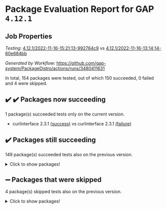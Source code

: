 # Package Evaluation Report for GAP `4.12.1`

## Job Properties

*Testing:* [4.12.1/2022-11-16-15:21:13-992764c9](https://github.com/gap-system/PackageDistro/blob/data/reports/4.12.1/2022-11-16-15:21:13-992764c9) vs [4.12.1/2022-11-16-13:14:14-60e684bb](https://github.com/gap-system/PackageDistro/blob/data/reports/4.12.1/2022-11-16-13:14:14-60e684bb)

*Generated by Workflow:* https://github.com/gap-system/PackageDistro/actions/runs/3480411631

In total, 154 packages were tested, out of which 150 succeeded, 0 failed and 4 were skipped.

## :heavy_check_mark: :heavy_check_mark: Packages now succeeding

1 package(s) succeeded tests only on the current version.
- curlinterface 2.3.1 [(success)](https://github.com/gap-system/PackageDistro/actions/runs/3480411631/jobs/5820461474) vs curlinterface 2.3.1 [(failure)](https://github.com/gap-system/PackageDistro/actions/runs/3479444218/jobs/5818203205)

## :heavy_check_mark: Packages still succeeding

149 package(s) succeeded tests also on the previous version.
<details><summary>Click to show packages!</summary>

- 4ti2interface 2022.09-01 [(success)](https://github.com/gap-system/PackageDistro/actions/runs/3480411631/jobs/5820454921)
- ace 5.6.1 [(success)](https://github.com/gap-system/PackageDistro/actions/runs/3480411631/jobs/5820455241)
- aclib 1.3.2 [(success)](https://github.com/gap-system/PackageDistro/actions/runs/3480411631/jobs/5820455451)
- agt 0.3 [(success)](https://github.com/gap-system/PackageDistro/actions/runs/3480411631/jobs/5820455695)
- alnuth 3.2.1 [(success)](https://github.com/gap-system/PackageDistro/actions/runs/3480411631/jobs/5820455983)
- anupq 3.2.6 [(success)](https://github.com/gap-system/PackageDistro/actions/runs/3480411631/jobs/5820456192)
- atlasrep 2.1.6 [(success)](https://github.com/gap-system/PackageDistro/actions/runs/3480411631/jobs/5820456588)
- autodoc 2022.10.20 [(success)](https://github.com/gap-system/PackageDistro/actions/runs/3480411631/jobs/5820456960)
- automata 1.15 [(success)](https://github.com/gap-system/PackageDistro/actions/runs/3480411631/jobs/5820457188)
- automgrp 1.3.2 [(success)](https://github.com/gap-system/PackageDistro/actions/runs/3480411631/jobs/5820457430)
- autpgrp 1.11 [(success)](https://github.com/gap-system/PackageDistro/actions/runs/3480411631/jobs/5820457671)
- cap 2022.11-14 [(success)](https://github.com/gap-system/PackageDistro/actions/runs/3480411631/jobs/5820457963)
- caratinterface 2.3.4 [(success)](https://github.com/gap-system/PackageDistro/actions/runs/3480411631/jobs/5820458265)
- cddinterface 2022.11.01 [(success)](https://github.com/gap-system/PackageDistro/actions/runs/3480411631/jobs/5820458486)
- circle 1.6.5 [(success)](https://github.com/gap-system/PackageDistro/actions/runs/3480411631/jobs/5820458746)
- classicpres 1.22 [(success)](https://github.com/gap-system/PackageDistro/actions/runs/3480411631/jobs/5820458992)
- cohomolo 1.6.10 [(success)](https://github.com/gap-system/PackageDistro/actions/runs/3480411631/jobs/5820459267)
- congruence 1.2.4 [(success)](https://github.com/gap-system/PackageDistro/actions/runs/3480411631/jobs/5820459521)
- corelg 1.56 [(success)](https://github.com/gap-system/PackageDistro/actions/runs/3480411631/jobs/5820459737)
- crime 1.6 [(success)](https://github.com/gap-system/PackageDistro/actions/runs/3480411631/jobs/5820459997)
- crisp 1.4.5 [(success)](https://github.com/gap-system/PackageDistro/actions/runs/3480411631/jobs/5820460264)
- crypting 0.10.4 [(success)](https://github.com/gap-system/PackageDistro/actions/runs/3480411631/jobs/5820460441)
- cryst 4.1.25 [(success)](https://github.com/gap-system/PackageDistro/actions/runs/3480411631/jobs/5820460671)
- crystcat 1.1.10 [(success)](https://github.com/gap-system/PackageDistro/actions/runs/3480411631/jobs/5820460870)
- ctbllib 1.3.4 [(success)](https://github.com/gap-system/PackageDistro/actions/runs/3480411631/jobs/5820461050)
- cubefree 1.19 [(success)](https://github.com/gap-system/PackageDistro/actions/runs/3480411631/jobs/5820461276)
- cvec 2.7.6 [(success)](https://github.com/gap-system/PackageDistro/actions/runs/3480411631/jobs/5820461669)
- datastructures 0.3.0 [(success)](https://github.com/gap-system/PackageDistro/actions/runs/3480411631/jobs/5820461880)
- deepthought 1.0.6 [(success)](https://github.com/gap-system/PackageDistro/actions/runs/3480411631/jobs/5820462088)
- design 1.7 [(success)](https://github.com/gap-system/PackageDistro/actions/runs/3480411631/jobs/5820462380)
- difsets 2.3.1 [(success)](https://github.com/gap-system/PackageDistro/actions/runs/3480411631/jobs/5820462564)
- digraphs 1.6.0 [(success)](https://github.com/gap-system/PackageDistro/actions/runs/3480411631/jobs/5820462806)
- edim 1.3.6 [(success)](https://github.com/gap-system/PackageDistro/actions/runs/3480411631/jobs/5820463069)
- example 4.3.2 [(success)](https://github.com/gap-system/PackageDistro/actions/runs/3480411631/jobs/5820463308)
- examplesforhomalg 2022.10-01 [(success)](https://github.com/gap-system/PackageDistro/actions/runs/3480411631/jobs/5820463466)
- factint 1.6.3 [(success)](https://github.com/gap-system/PackageDistro/actions/runs/3480411631/jobs/5820463654)
- ferret 1.0.9 [(success)](https://github.com/gap-system/PackageDistro/actions/runs/3480411631/jobs/5820463840)
- fga 1.4.0 [(success)](https://github.com/gap-system/PackageDistro/actions/runs/3480411631/jobs/5820463989)
- fining 1.5.1 [(success)](https://github.com/gap-system/PackageDistro/actions/runs/3480411631/jobs/5820464173)
- float 1.0.3 [(success)](https://github.com/gap-system/PackageDistro/actions/runs/3480411631/jobs/5820464322)
- format 1.4.3 [(success)](https://github.com/gap-system/PackageDistro/actions/runs/3480411631/jobs/5820464479)
- forms 1.2.9 [(success)](https://github.com/gap-system/PackageDistro/actions/runs/3480411631/jobs/5820464678)
- fplsa 1.2.5 [(success)](https://github.com/gap-system/PackageDistro/actions/runs/3480411631/jobs/5820464867)
- fr 2.4.11 [(success)](https://github.com/gap-system/PackageDistro/actions/runs/3480411631/jobs/5820465056)
- francy 1.2.5 [(success)](https://github.com/gap-system/PackageDistro/actions/runs/3480411631/jobs/5820465262)
- fwtree 1.3 [(success)](https://github.com/gap-system/PackageDistro/actions/runs/3480411631/jobs/5820465458)
- gapdoc 1.6.6 [(success)](https://github.com/gap-system/PackageDistro/actions/runs/3480411631/jobs/5820465652)
- gauss 2022.11-01 [(success)](https://github.com/gap-system/PackageDistro/actions/runs/3480411631/jobs/5820465983)
- gaussforhomalg 2022.08-03 [(success)](https://github.com/gap-system/PackageDistro/actions/runs/3480411631/jobs/5820466185)
- gbnp 1.0.5 [(success)](https://github.com/gap-system/PackageDistro/actions/runs/3480411631/jobs/5820466396)
- generalizedmorphismsforcap 2022.11-01 [(success)](https://github.com/gap-system/PackageDistro/actions/runs/3480411631/jobs/5820466540)
- genss 1.6.8 [(success)](https://github.com/gap-system/PackageDistro/actions/runs/3480411631/jobs/5820466692)
- gradedmodules 2022.09-02 [(success)](https://github.com/gap-system/PackageDistro/actions/runs/3480411631/jobs/5820466859)
- gradedringforhomalg 2022.10-01 [(success)](https://github.com/gap-system/PackageDistro/actions/runs/3480411631/jobs/5820467026)
- grape 4.8.5 [(success)](https://github.com/gap-system/PackageDistro/actions/runs/3480411631/jobs/5820467217)
- groupoids 1.71 [(success)](https://github.com/gap-system/PackageDistro/actions/runs/3480411631/jobs/5820467394)
- grpconst 2.6.3 [(success)](https://github.com/gap-system/PackageDistro/actions/runs/3480411631/jobs/5820467550)
- guarana 0.96.3 [(success)](https://github.com/gap-system/PackageDistro/actions/runs/3480411631/jobs/5820467714)
- guava 3.17 [(success)](https://github.com/gap-system/PackageDistro/actions/runs/3480411631/jobs/5820467886)
- hap 1.47 [(success)](https://github.com/gap-system/PackageDistro/actions/runs/3480411631/jobs/5820468061)
- hapcryst 0.1.15 [(success)](https://github.com/gap-system/PackageDistro/actions/runs/3480411631/jobs/5820468246)
- hecke 1.5.3 [(success)](https://github.com/gap-system/PackageDistro/actions/runs/3480411631/jobs/5820468450)
- help 3.5 [(success)](https://github.com/gap-system/PackageDistro/actions/runs/3480411631/jobs/5820468700)
- homalg 2022.08-04 [(success)](https://github.com/gap-system/PackageDistro/actions/runs/3480411631/jobs/5820468890)
- homalgtocas 2022.11-02 [(success)](https://github.com/gap-system/PackageDistro/actions/runs/3480411631/jobs/5820469080)
- idrel 2.44 [(success)](https://github.com/gap-system/PackageDistro/actions/runs/3480411631/jobs/5820469273)
- images 1.3.1 [(success)](https://github.com/gap-system/PackageDistro/actions/runs/3480411631/jobs/5820469460)
- intpic 0.3.0 [(success)](https://github.com/gap-system/PackageDistro/actions/runs/3480411631/jobs/5820469632)
- io 4.8.0 [(success)](https://github.com/gap-system/PackageDistro/actions/runs/3480411631/jobs/5820469839)
- io_forhomalg 2022.11-01 [(success)](https://github.com/gap-system/PackageDistro/actions/runs/3480411631/jobs/5820470022)
- irredsol 1.4.4 [(success)](https://github.com/gap-system/PackageDistro/actions/runs/3480411631/jobs/5820470218)
- json 2.1.1 [(success)](https://github.com/gap-system/PackageDistro/actions/runs/3480411631/jobs/5820470456)
- jupyterkernel 1.4.1 [(success)](https://github.com/gap-system/PackageDistro/actions/runs/3480411631/jobs/5820470719)
- jupyterviz 1.5.6 [(success)](https://github.com/gap-system/PackageDistro/actions/runs/3480411631/jobs/5820470968)
- kan 1.34 [(success)](https://github.com/gap-system/PackageDistro/actions/runs/3480411631/jobs/5820471177)
- kbmag 1.5.10 [(success)](https://github.com/gap-system/PackageDistro/actions/runs/3480411631/jobs/5820471407)
- laguna 3.9.5 [(success)](https://github.com/gap-system/PackageDistro/actions/runs/3480411631/jobs/5820471675)
- liealgdb 2.2.1 [(success)](https://github.com/gap-system/PackageDistro/actions/runs/3480411631/jobs/5820471932)
- liepring 2.8 [(success)](https://github.com/gap-system/PackageDistro/actions/runs/3480411631/jobs/5820472227)
- liering 2.4.2 [(success)](https://github.com/gap-system/PackageDistro/actions/runs/3480411631/jobs/5820472440)
- linearalgebraforcap 2022.11-07 [(success)](https://github.com/gap-system/PackageDistro/actions/runs/3480411631/jobs/5820472688)
- localizeringforhomalg 2022.09-01 [(success)](https://github.com/gap-system/PackageDistro/actions/runs/3480411631/jobs/5820472980)
- loops 3.4.3 [(success)](https://github.com/gap-system/PackageDistro/actions/runs/3480411631/jobs/5820473262)
- lpres 1.0.3 [(success)](https://github.com/gap-system/PackageDistro/actions/runs/3480411631/jobs/5820473499)
- majoranaalgebras 1.5 [(success)](https://github.com/gap-system/PackageDistro/actions/runs/3480411631/jobs/5820473722)
- mapclass 1.4.6 [(success)](https://github.com/gap-system/PackageDistro/actions/runs/3480411631/jobs/5820473955)
- matgrp 0.70 [(success)](https://github.com/gap-system/PackageDistro/actions/runs/3480411631/jobs/5820474334)
- matricesforhomalg 2022.11-02 [(success)](https://github.com/gap-system/PackageDistro/actions/runs/3480411631/jobs/5820474606)
- modisom 2.5.3 [(success)](https://github.com/gap-system/PackageDistro/actions/runs/3480411631/jobs/5820474858)
- modulepresentationsforcap 2022.11-02 [(success)](https://github.com/gap-system/PackageDistro/actions/runs/3480411631/jobs/5820475121)
- modules 2022.09-01 [(success)](https://github.com/gap-system/PackageDistro/actions/runs/3480411631/jobs/5820475360)
- monoidalcategories 2022.11-02 [(success)](https://github.com/gap-system/PackageDistro/actions/runs/3480411631/jobs/5820475620)
- nconvex 2022.09-01 [(success)](https://github.com/gap-system/PackageDistro/actions/runs/3480411631/jobs/5820475837)
- nilmat 1.4.2 [(success)](https://github.com/gap-system/PackageDistro/actions/runs/3480411631/jobs/5820476057)
- nock 1.5 [(success)](https://github.com/gap-system/PackageDistro/actions/runs/3480411631/jobs/5820476271)
- normalizinterface 1.3.5 [(success)](https://github.com/gap-system/PackageDistro/actions/runs/3480411631/jobs/5820476489)
- nq 2.5.9 [(success)](https://github.com/gap-system/PackageDistro/actions/runs/3480411631/jobs/5820476687)
- numericalsgps 1.3.1 [(success)](https://github.com/gap-system/PackageDistro/actions/runs/3480411631/jobs/5820476867)
- openmath 11.5.1 [(success)](https://github.com/gap-system/PackageDistro/actions/runs/3480411631/jobs/5820477045)
- orb 4.9.0 [(success)](https://github.com/gap-system/PackageDistro/actions/runs/3480411631/jobs/5820477423)
- packagemanager 1.3.2 [(success)](https://github.com/gap-system/PackageDistro/actions/runs/3480411631/jobs/5820477650)
- patternclass 2.4.3 [(success)](https://github.com/gap-system/PackageDistro/actions/runs/3480411631/jobs/5820477871)
- permut 2.0.4 [(success)](https://github.com/gap-system/PackageDistro/actions/runs/3480411631/jobs/5820478003)
- polenta 1.3.10 [(success)](https://github.com/gap-system/PackageDistro/actions/runs/3480411631/jobs/5820478197)
- polymaking 0.8.6 [(success)](https://github.com/gap-system/PackageDistro/actions/runs/3480411631/jobs/5820478404)
- primgrp 3.4.2 [(success)](https://github.com/gap-system/PackageDistro/actions/runs/3480411631/jobs/5820478579)
- profiling 2.5.1 [(success)](https://github.com/gap-system/PackageDistro/actions/runs/3480411631/jobs/5820478780)
- qpa 1.34 [(success)](https://github.com/gap-system/PackageDistro/actions/runs/3480411631/jobs/5820479031)
- quagroup 1.8.3 [(success)](https://github.com/gap-system/PackageDistro/actions/runs/3480411631/jobs/5820479233)
- radiroot 2.9 [(success)](https://github.com/gap-system/PackageDistro/actions/runs/3480411631/jobs/5820479400)
- rcwa 4.7.0 [(success)](https://github.com/gap-system/PackageDistro/actions/runs/3480411631/jobs/5820479552)
- rds 1.8 [(success)](https://github.com/gap-system/PackageDistro/actions/runs/3480411631/jobs/5820479721)
- recog 1.4.2 [(success)](https://github.com/gap-system/PackageDistro/actions/runs/3480411631/jobs/5820479936)
- repndecomp 1.2.1 [(success)](https://github.com/gap-system/PackageDistro/actions/runs/3480411631/jobs/5820480104)
- repsn 3.1.0 [(success)](https://github.com/gap-system/PackageDistro/actions/runs/3480411631/jobs/5820480318)
- resclasses 4.7.3 [(success)](https://github.com/gap-system/PackageDistro/actions/runs/3480411631/jobs/5820480541)
- ringsforhomalg 2022.11-01 [(success)](https://github.com/gap-system/PackageDistro/actions/runs/3480411631/jobs/5820480745)
- sco 2022.09-01 [(success)](https://github.com/gap-system/PackageDistro/actions/runs/3480411631/jobs/5820480920)
- scscp 2.3.1 [(success)](https://github.com/gap-system/PackageDistro/actions/runs/3480411631/jobs/5820481099)
- semigroups 5.1.0 [(success)](https://github.com/gap-system/PackageDistro/actions/runs/3480411631/jobs/5820481304)
- sglppow 2.3 [(success)](https://github.com/gap-system/PackageDistro/actions/runs/3480411631/jobs/5820481460)
- sgpviz 0.999.5 [(success)](https://github.com/gap-system/PackageDistro/actions/runs/3480411631/jobs/5820481630)
- simpcomp 2.1.14 [(success)](https://github.com/gap-system/PackageDistro/actions/runs/3480411631/jobs/5820481811)
- singular 2022.09.23 [(success)](https://github.com/gap-system/PackageDistro/actions/runs/3480411631/jobs/5820482016)
- sla 1.5.3 [(success)](https://github.com/gap-system/PackageDistro/actions/runs/3480411631/jobs/5820482204)
- smallgrp 1.5.1 [(success)](https://github.com/gap-system/PackageDistro/actions/runs/3480411631/jobs/5820482408)
- smallsemi 0.6.13 [(success)](https://github.com/gap-system/PackageDistro/actions/runs/3480411631/jobs/5820482592)
- sonata 2.9.5 [(success)](https://github.com/gap-system/PackageDistro/actions/runs/3480411631/jobs/5820482742)
- sophus 1.27 [(success)](https://github.com/gap-system/PackageDistro/actions/runs/3480411631/jobs/5820482918)
- spinsym 1.5.2 [(success)](https://github.com/gap-system/PackageDistro/actions/runs/3480411631/jobs/5820483156)
- standardff 0.9.4 [(success)](https://github.com/gap-system/PackageDistro/actions/runs/3480411631/jobs/5820483330)
- symbcompcc 1.3.2 [(success)](https://github.com/gap-system/PackageDistro/actions/runs/3480411631/jobs/5820483555)
- thelma 1.3 [(success)](https://github.com/gap-system/PackageDistro/actions/runs/3480411631/jobs/5820483766)
- tomlib 1.2.9 [(success)](https://github.com/gap-system/PackageDistro/actions/runs/3480411631/jobs/5820484063)
- toolsforhomalg 2022.10-01 [(success)](https://github.com/gap-system/PackageDistro/actions/runs/3480411631/jobs/5820484270)
- toric 1.9.5 [(success)](https://github.com/gap-system/PackageDistro/actions/runs/3480411631/jobs/5820484520)
- toricvarieties 2022.07.13 [(success)](https://github.com/gap-system/PackageDistro/actions/runs/3480411631/jobs/5820484736)
- transgrp 3.6.3 [(success)](https://github.com/gap-system/PackageDistro/actions/runs/3480411631/jobs/5820484941)
- ugaly 4.0.3 [(success)](https://github.com/gap-system/PackageDistro/actions/runs/3480411631/jobs/5820485170)
- unipot 1.5 [(success)](https://github.com/gap-system/PackageDistro/actions/runs/3480411631/jobs/5820485393)
- unitlib 4.1.0 [(success)](https://github.com/gap-system/PackageDistro/actions/runs/3480411631/jobs/5820485597)
- utils 0.77 [(success)](https://github.com/gap-system/PackageDistro/actions/runs/3480411631/jobs/5820485755)
- uuid 0.7 [(success)](https://github.com/gap-system/PackageDistro/actions/runs/3480411631/jobs/5820485970)
- walrus 0.9991 [(success)](https://github.com/gap-system/PackageDistro/actions/runs/3480411631/jobs/5820486100)
- wedderga 4.10.2 [(success)](https://github.com/gap-system/PackageDistro/actions/runs/3480411631/jobs/5820486321)
- xmod 2.88 [(success)](https://github.com/gap-system/PackageDistro/actions/runs/3480411631/jobs/5820486531)
- xmodalg 1.22 [(success)](https://github.com/gap-system/PackageDistro/actions/runs/3480411631/jobs/5820486710)
- yangbaxter 0.10.1 [(success)](https://github.com/gap-system/PackageDistro/actions/runs/3480411631/jobs/5820486934)
- zeromqinterface 0.14 [(success)](https://github.com/gap-system/PackageDistro/actions/runs/3480411631/jobs/5820487110)
</details>

## :heavy_minus_sign: Packages that were skipped

4 package(s) skipped tests also on the previous version.
<details><summary>Click to show packages!</summary>

- browse 1.8.18 [(skipped)](https://github.com/gap-system/PackageDistro/actions/runs/3480411631/jobs/5820173154)
- itc 1.5.1 [(skipped)](https://github.com/gap-system/PackageDistro/actions/runs/3480411631/jobs/5820173154)
- polycyclic 2.16 [(skipped)](https://github.com/gap-system/PackageDistro/actions/runs/3480411631/jobs/5820173154)
- xgap 4.31 [(skipped)](https://github.com/gap-system/PackageDistro/actions/runs/3480411631/jobs/5820173154)
</details>


